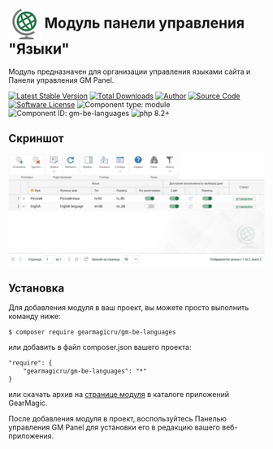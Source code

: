 # <img src="https://raw.githubusercontent.com/gearmagicru/gm-be-languages/refs/heads/master/assets/images/icon.svg" width="64px" height="64px" align="absmiddle"> Модуль панели управления "Языки"

Модуль предназначен для организации управления языками сайта и Панели управления GM Panel.

[![Latest Stable Version](https://img.shields.io/packagist/v/gearmagicru/gm-be-languages.svg)](https://packagist.org/packages/gearmagicru/gm-be-languages)
[![Total Downloads](https://img.shields.io/packagist/dt/gearmagicru/gm-be-languages.svg)](https://packagist.org/packages/gearmagicru/gm-be-languages)
[![Author](https://img.shields.io/badge/author-anton.tivonenko@gmail.com-blue.svg)](mailto:anton.tivonenko@gmail)
[![Source Code](https://img.shields.io/badge/source-gearmagicru/gm--be--languages-blue.svg)](https://github.com/gearmagicru/gm-be-languages)
[![Software License](https://img.shields.io/badge/license-MIT-brightgreen.svg)](https://github.com/gearmagicru/gm-be-languages/blob/master/LICENSE)
![Component type: module](https://img.shields.io/badge/component%20type-module-green.svg)
![Component ID: gm-be-languages](https://img.shields.io/badge/component%20id-gm.be.languages-green.svg)
![php 8.2+](https://img.shields.io/badge/php-min%208.2-red.svg)

## Скриншот
<img src="https://github.com/gearmagicru/gm-be-languages/blob/master/assets/help/grid.png?raw=true">

## Установка

Для добавления модуля в ваш проект, вы можете просто выполнить команду ниже:

```
$ composer require gearmagicru/gm-be-languages
```

или добавить в файл composer.json вашего проекта:
```
"require": {
    "gearmagicru/gm-be-languages": "*"
}
```
или скачать архив на [странице модуля](https://apps.gearmagic.ru/component/gm-be-languages) в каталоге приложений GearMagic.

После добавления модуля в проект, воспользуйтесь Панелью управления GM Panel для установки его в редакцию вашего веб-приложения.

